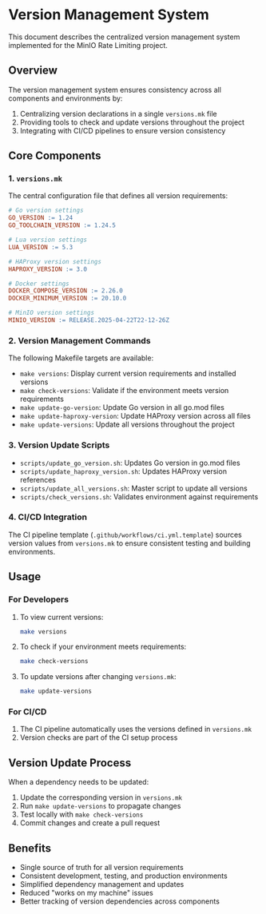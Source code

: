 # Version Management System

This document describes the centralized version management system implemented for the MinIO Rate Limiting project.

## Overview

The version management system ensures consistency across all components and environments by:

1. Centralizing version declarations in a single `versions.mk` file
2. Providing tools to check and update versions throughout the project
3. Integrating with CI/CD pipelines to ensure version consistency

## Core Components

### 1. `versions.mk`

The central configuration file that defines all version requirements:

```makefile
# Go version settings
GO_VERSION := 1.24
GO_TOOLCHAIN_VERSION := 1.24.5

# Lua version settings
LUA_VERSION := 5.3

# HAProxy version settings
HAPROXY_VERSION := 3.0

# Docker settings
DOCKER_COMPOSE_VERSION := 2.26.0
DOCKER_MINIMUM_VERSION := 20.10.0

# MinIO version settings
MINIO_VERSION := RELEASE.2025-04-22T22-12-26Z
```

### 2. Version Management Commands

The following Makefile targets are available:

- `make versions`: Display current version requirements and installed versions
- `make check-versions`: Validate if the environment meets version requirements
- `make update-go-version`: Update Go version in all go.mod files
- `make update-haproxy-version`: Update HAProxy version across all files
- `make update-versions`: Update all versions throughout the project

### 3. Version Update Scripts

- `scripts/update_go_version.sh`: Updates Go version in go.mod files
- `scripts/update_haproxy_version.sh`: Updates HAProxy version references
- `scripts/update_all_versions.sh`: Master script to update all versions
- `scripts/check_versions.sh`: Validates environment against requirements

### 4. CI/CD Integration

The CI pipeline template (`.github/workflows/ci.yml.template`) sources version values from `versions.mk` to ensure consistent testing and building environments.

## Usage

### For Developers

1. To view current versions:
   ```bash
   make versions
   ```

2. To check if your environment meets requirements:
   ```bash
   make check-versions
   ```

3. To update versions after changing `versions.mk`:
   ```bash
   make update-versions
   ```

### For CI/CD

1. The CI pipeline automatically uses the versions defined in `versions.mk`
2. Version checks are part of the CI setup process

## Version Update Process

When a dependency needs to be updated:

1. Update the corresponding version in `versions.mk`
2. Run `make update-versions` to propagate changes
3. Test locally with `make check-versions`
4. Commit changes and create a pull request

## Benefits

- Single source of truth for all version requirements
- Consistent development, testing, and production environments
- Simplified dependency management and updates
- Reduced "works on my machine" issues
- Better tracking of version dependencies across components
